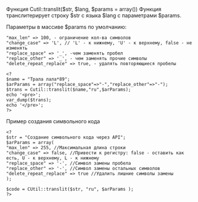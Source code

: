 Функция Cutil::translit($str, $lang, $params = array())
Функция транслитерирует строку $str с языка $lang с параметрами $params.

Параметры в массиве $params по умолчанию:

    "max_len" => 100, - ограничение кол-ва символов
    "change_case" => 'L', // 'L' - к нижнему, 'U' - к верхнему, false - не изменять
    "replace_space" => '_', -чем заменять пробел
    "replace_other" => '_', - чем заменять прочие символы
    "delete_repeat_replace" => true, - удалять повторяющиеся пробелы

    <?
    $name = "Трала лала*89";
    $arParams = array("replace_space"=>"-","replace_other"=>"-");
    $trans = Cutil::translit($name,"ru",$arParams);
    echo '<pre>';
    var_dump($trans);
    echo '</pre>';
    ?>

Пример создания символьного кода

    <?
    $str = "Создание символьного кода через API";
    $arParams = array(
    "max_len" => 255, //Максимальная длина строки
    "change_case" => false, //Привести к регистру: false - оставить как есть, U - к верхнему, L - к нижнему
    "replace_space" => '-', //Символ замены пробела
    "replace_other" => '-', //Символ замены остальных символов
    "delete_repeat_replace" => true //Удалить лишние символы замены
    );

    $code = CUtil::translit($str, "ru", $arParams );
    ?>